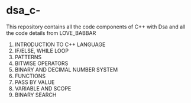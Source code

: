 # dsa_c-

This repository contains all the code components of C++ with Dsa and all the code details from LOVE_BABBAR

1. INTRODUCTION TO C++ LANGUAGE
2. IF/ELSE, WHILE LOOP
3. PATTERNS
4. BITWISE OPERATORS
5. BINARY AND DECIMAL NUMBER SYSTEM
6. FUNCTIONS
7. PASS BY VALUE
8. VARIABLE AND SCOPE
9. BINARY SEARCH
